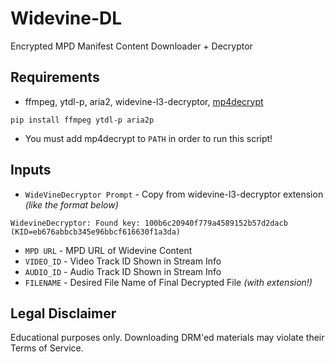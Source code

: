 # Widevine-DL
Encrypted MPD Manifest Content Downloader + Decryptor<br>

## Requirements
- ffmpeg, ytdl-p, aria2, widevine-l3-decryptor, [mp4decrypt](https://www.bento4.com/downloads/)

```
pip install ffmpeg ytdl-p aria2p
```
- You must add mp4decrypt to `PATH` in order to run this script!

## Inputs
- `WideVineDecryptor Prompt` - Copy from widevine-l3-decryptor extension *(like the format below)*
```
WidevineDecryptor: Found key: 100b6c20940f779a4589152b57d2dacb (KID=eb676abbcb345e96bbcf616630f1a3da)
```
- `MPD URL` - MPD URL of Widevine Content
- `VIDEO_ID` - Video Track ID Shown in Stream Info 
- `AUDIO_ID` - Audio Track ID Shown in Stream Info 
- `FILENAME` - Desired File Name of Final Decrypted File *(with extension!)*

## Legal Disclaimer
Educational purposes only. Downloading DRM'ed materials may violate their Terms of Service.

